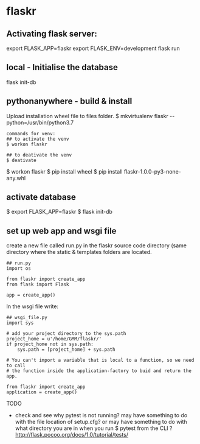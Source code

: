 # flaskr

## Activating flask server:

export FLASK_APP=flaskr
export FLASK_ENV=development
flask run


## local - Initialise the database
flask init-db

## pythonanywhere - build & install
Upload installation wheel file to files folder.
$ mkvirtualenv flaskr --python=/usr/bin/python3.7

    commands for venv:
    ## to activate the venv
    $ workon flaskr

    ## to deativate the venv
    $ deativate       

$ workon flaskr
$ pip install wheel
$ pip install flaskr-1.0.0-py3-none-any.whl

## activate database
$ export FLASK_APP=flaskr
$ flask init-db

## set up web app and wsgi file
create a new file called run.py in the flaskr source code directory (same directory where the
static & templates folders are located.

    ## run.py
    import os

    from flaskr import create_app
    from flask import Flask

    app = create_app()

In the wsgi file write:

    ## wsgi_file.py
    import sys

    # add your project directory to the sys.path
    project_home = u'/home/GMM/flaskr/'
    if project_home not in sys.path:
        sys.path = [project_home] + sys.path

    # You can't import a variable that is local to a function, so we need to call
    # the function inside the application-factory to buid and return the app.

    from flaskr import create_app
    application = create_app()



TODO
- check and see why pytest is not running? may have something to do with the file location of setup.cfg? or may have something to do with what directory you are in when you run $ pytest from the CLI ? http://flask.pocoo.org/docs/1.0/tutorial/tests/
